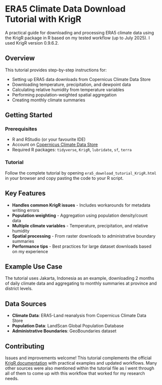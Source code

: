 # ERA5 Climate Data Download Tutorial with KrigR

A practical guide for downloading and processing ERA5 climate data using the KrigR package in R based on my tested workflow (up to July 2025). I used KrigR version 0.9.6.2.

## Overview

This tutorial provides step-by-step instructions for:
- Setting up ERA5 data downloads from Copernicus Climate Data Store
- Downloading temperature, precipitation, and dewpoint data
- Calculating relative humidity from temperature variables
- Performing population-weighted spatial aggregation
- Creating monthly climate summaries

## Getting Started

### Prerequisites
- R and RStudio (or your favourite IDE) 
- Account on [Copernicus Climate Data Store](https://cds.climate.copernicus.eu/)
- Required R packages: `tidyverse`, `KrigR`, `lubridate`, `sf`, `terra`

### Tutorial

Follow the complete tutorial by opening `era5_download_tutorial_KrigR.html` in your browser and copy pasting the code to your R script.

## Key Features

- **Handles common KrigR issues** - Includes workarounds for metadata writing errors
- **Population weighting** - Aggregation using population density/count data
- **Multiple climate variables** - Temperature, precipitation, and relative humidity
- **Spatial processing** - From raster downloads to administrative boundary summaries
- **Performance tips** - Best practices for large dataset downloads based on my experience

## Example Use Case

The tutorial uses Jakarta, Indonesia as an example, downloading 2 months of daily climate data and aggregating to monthly summaries at province and district levels.

## Data Sources

- **Climate Data**: ERA5-Land reanalysis from Copernicus Climate Data Store
- **Population Data**: LandScan Global Population Database
- **Administrative Boundaries**: GeoBoundaries dataset

## Contributing

Issues and improvements welcome! This tutorial complements the official [KrigR documentation](https://www.erikkusch.com/courses/krigr/) with practical examples and updated workflows. Many other sources were also mentioned within the tutorial file as I went through all of them to come up with this workflow that worked for my research needs.
